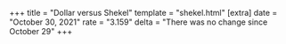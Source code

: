 +++
title = "Dollar versus Shekel"
template = "shekel.html"
[extra]
date = "October 30, 2021"
rate = "3.159"
delta = "There was no change since October 29"
+++
